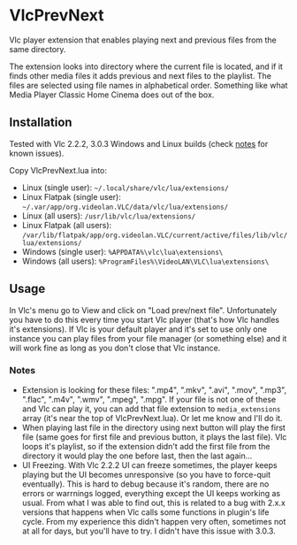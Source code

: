 VlcPrevNext
===========

Vlc player extension that enables playing next and previous files from the same directory.

The extension looks into directory where the current file is located, and if it finds other media files it adds
previous and next files to the playlist. The files are selected using file names in alphabetical order. Something
like what Media Player Classic Home Cinema does out of the box.

## Installation

Tested with Vlc 2.2.2, 3.0.3 Windows and Linux builds (check [notes](#notice) for known issues).

Copy VlcPrevNext.lua into:

* Linux (single user): `~/.local/share/vlc/lua/extensions/`
* Linux Flatpak (single user): `~/.var/app/org.videolan.VLC/data/vlc/lua/extensions/`
* Linux (all users): `/usr/lib/vlc/lua/extensions/`
* Linux Flatpak (all users): `/var/lib/flatpak/app/org.videolan.VLC/current/active/files/lib/vlc/lua/extensions/`
* Windows (single user): `%APPDATA%\vlc\lua\extensions\`
* Windows (all users): `%ProgramFiles%\VideoLAN\VLC\lua\extensions\`

## Usage

In Vlc's menu go to View and click on "Load prev/next file". Unfortunately you have to do this every time you start
Vlc player (that's how Vlc handles it's extensions). If Vlc is your default player and it's set to use only one
instance you can play files from your file manager (or something else) and it will work fine as long as you don't
close that Vlc instance.

### Notes

* Extension is looking for these files: ".mp4", ".mkv", ".avi", ".mov", ".mp3", ".flac", ".m4v", ".wmv", ".mpeg",
".mpg". If your file is not one of these and Vlc can play it, you can add that file extension to `media_extensions`
array (it's near the top of VlcPrevNext.lua). Or let me know and I'll do it.
* When playing last file in the directory using next button will play the first file (same goes for first file and
previous button, it plays the last file). Vlc loops it's playlist, so if the extension didn't add the first file from
the directory it would play the one before last, then the last again...
* UI Freezing. With Vlc 2.2.2 UI can freeze sometimes, the player keeps playing but the UI becomes unresponsive
(so you have to force-quit eventually). This is hard to debug because it's random, there are no errors or warrnings
logged, everything except the UI keeps working as usual. From what I was able to find out, this is related to a bug
with 2.x.x versions that happens when Vlc calls some functions in plugin's life cycle. From my experience this didn't
happen very often, sometimes not at all for days, but you'll have to try. I didn't have this issue with 3.0.3.